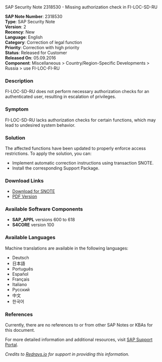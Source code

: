 SAP Security Note 2318530 - Missing authorization check in FI-LOC-SD-RU

**SAP Note Number**: 2318530  
**Type**: SAP Security Note  
**Version**: 2  
**Recency**: New  
**Language**: English  
**Category**: Correction of legal function  
**Priority**: Correction with high priority  
**Status**: Released for Customer  
**Released On**: 05.09.2016  
**Component**: Miscellaneous > Country/Region-Specific Developments > Russia > use FI-LOC-FI-RU

### Description
FI-LOC-SD-RU does not perform necessary authorization checks for an authenticated user, resulting in escalation of privileges.

### Symptom
FI-LOC-SD-RU lacks authorization checks for certain functions, which may lead to undesired system behavior.

### Solution
The affected functions have been updated to properly enforce access restrictions. To apply the solution, you can:

- Implement automatic correction instructions using transaction SNOTE.
- Install the corresponding Support Package.

### Download Links
- [Download for SNOTE](https://notesdownloads.sap.com/note/0040000013689712017)
- [PDF Version](https://userapps.support.sap.com/sap/support/sfm/notes/print/0002318530?language=en-US&token=95E24D024EFD45D016CAEA11709F68A4)

### Available Software Components
- **SAP_APPL** versions 600 to 618
- **S4CORE** version 100

### Available Languages
Machine translations are available in the following languages:
- Deutsch
- 日本語
- Português
- Español
- Français
- Italiano
- Русский
- 中文
- 한국어

### References
Currently, there are no references to or from other SAP Notes or KBAs for this document.

For more detailed information and additional resources, visit [SAP Support Portal](https://me.sap.com/).

*Credits to [Redrays.io](https://redrays.io) for support in providing this information.*